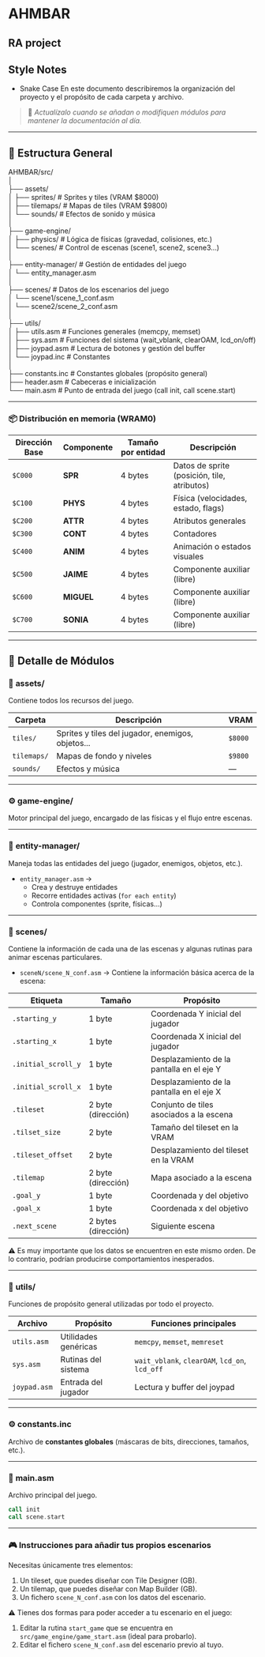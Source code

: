 # AHMBAR
## RA project


## Style Notes
- Snake Case
En este documento describiremos la organización del proyecto y el propósito de cada carpeta y archivo.  
> 📄 *Actualízalo cuando se añadan o modifiquen módulos para mantener la documentación al día.*

---
## 📁 Estructura General

AHMBAR/src/  
│  
├── assets/  
│ ├── sprites/ # Sprites y tiles (VRAM $8000)  
│ ├── tilemaps/ # Mapas de tiles (VRAM $9800)  
│ └── sounds/ # Efectos de sonido y música  
│  
├── game-engine/  
│ ├── physics/ # Lógica de físicas (gravedad, colisiones, etc.)  
│ └── scenes/ # Control de escenas (scene1, scene2, scene3…)  
│  
├── entity-manager/ # Gestión de entidades del juego  
│ └── entity_manager.asm  
│  
├── scenes/ # Datos de los escenarios del juego  
│ └── scene1/scene_1_conf.asm  
│ └── scene2/scene_2_conf.asm  
│  
├── utils/  
│ ├── utils.asm # Funciones generales (memcpy, memset)  
│ ├── sys.asm # Funciones del sistema (wait_vblank, clearOAM, lcd_on/off)  
│ ├── joypad.asm # Lectura de botones y gestión del buffer  
│ └── joypad.inc # Constantes  
│  
├── constants.inc # Constantes globales (propósito general)  
├── header.asm # Cabeceras e inicialización  
└── main.asm # Punto de entrada del juego (call init, call scene.start)

---

### 📦 Distribución en memoria (WRAM0)

| Dirección Base | Componente | Tamaño por entidad | Descripción                                 |
| -------------- | ---------- | ------------------ | ------------------------------------------- |
| `$C000`        | **SPR**    | 4 bytes            | Datos de sprite (posición, tile, atributos) |
| `$C100`        | **PHYS**   | 4 bytes            | Física (velocidades, estado, flags)         |
| `$C200`        | **ATTR**   | 4 bytes            | Atributos generales                         |
| `$C300`        | **CONT**   | 4 bytes            | Contadores                                  |
| `$C400`        | **ANIM**   | 4 bytes            | Animación o estados visuales                |
| `$C500`        | **JAIME**  | 4 bytes            | Componente auxiliar (libre)                 |
| `$C600`        | **MIGUEL** | 4 bytes            | Componente auxiliar (libre)                 |
| `$C700`        | **SONIA**  | 4 bytes            | Componente auxiliar (libre)                 |

--- 

## 🧱 Detalle de Módulos

### 🎨 **assets/**
Contiene todos los recursos del juego.

| Carpeta     | Descripción                                       | VRAM    |
| ----------- | ------------------------------------------------- | ------- |
| `tiles/`    | Sprites y tiles del jugador, enemigos, objetos... | `$8000` |
| `tilemaps/` | Mapas de fondo y niveles                          | `$9800` |
| `sounds/`   | Efectos y música                                  | —       |

---

### ⚙️ **game-engine/**
Motor principal del juego, encargado de las físicas y el flujo entre escenas.



---

### 👾 **entity-manager/**
Maneja todas las entidades del juego (jugador, enemigos, objetos, etc.).

- `entity_manager.asm` →  
  - Crea y destruye entidades  
  - Recorre entidades activas (`for each entity`)  
  - Controla componentes (sprite, físicas...)

---

### 🎥 **scenes/**
Contiene la información de cada una de las escenas y algunas rutinas para animar escenas particulares.

- `sceneN/scene_N_conf.asm` → Contiene la información básica acerca de la escena:

| Etiqueta | Tamaño | Propósito |
|----------|----|------------|
| `.starting_y` | 1 byte | Coordenada Y inicial del jugador |
| `.starting_x` | 1 byte | Coordenada X inicial del jugador |
| `.initial_scroll_y` | 1 byte | Desplazamiento de la pantalla en el eje Y |
| `.initial_scroll_x` | 1 byte | Desplazamiento de la pantalla en el eje X |
| `.tileset` | 2 byte (dirección) | Conjunto de tiles asociados a la escena |
| `.tilset_size` | 2 byte | Tamaño del tileset en la VRAM |
| `.tileset_offset` | 2 byte | Desplazamiento del tileset en la VRAM |
| `.tilemap` | 2 byte (dirección) | Mapa asociado a la escena |
| `.goal_y` | 1 byte | Coordenada y del objetivo |
| `.goal_x` | 1 byte | Coordenada x del objetivo |
| `.next_scene` | 2 bytes (dirección) | Siguiente escena |

⚠️ Es muy importante que los datos se encuentren en este mismo orden. De lo contrario, podrían producirse comportamientos inesperados.

---

### 🧰 **utils/**
Funciones de propósito general utilizadas por todo el proyecto.

| Archivo | Propósito | Funciones principales |
|----------|------------|-----------------------|
| `utils.asm` | Utilidades genéricas | `memcpy`, `memset`, `memreset` |
| `sys.asm` | Rutinas del sistema | `wait_vblank`, `clearOAM`, `lcd_on`, `lcd_off` |
| `joypad.asm` | Entrada del jugador | Lectura y buffer del joypad |

---
### ⚙️ **constants.inc**
Archivo de **constantes globales** (máscaras de bits, direcciones, tamaños, etc.).

---
### 🚀 **main.asm**
Archivo principal del juego.

```asm
call init
call scene.start
```

---
### 🎮 **Instrucciones para añadir tus propios escenarios**

Necesitas únicamente tres elementos:
1. Un tileset, que puedes diseñar con Tile Designer (GB).
2. Un tilemap, que puedes diseñar con Map Builder (GB).
3. Un fichero `scene_N_conf.asm` con los datos del escenario.

⚠️ Tienes dos formas para poder acceder a tu escenario en el juego:
1. Editar la rutina `start_game` que se encuentra en `src/game_engine/game_start.asm` (ideal para probarlo).
2. Editar el fichero `scene_N_conf.asm` del escenario previo al tuyo. 
